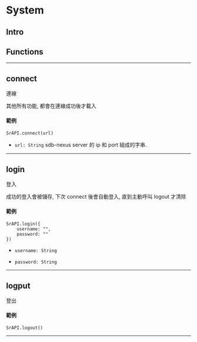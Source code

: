 # System

## Intro

## Functions

---

## connect

連線

其他所有功能, 都會在連線成功後才載入

#### 範例

```
SrAPI.connect(url)
```

- `url: String` sdb-nexus server 的 ip 和 port 組成的字串.

---

## login

登入

成功的登入會被儲存, 下次 connect 後會自動登入, 直到主動呼叫 logout 才清除

#### 範例

```
SrAPI.login({
    username: "",
    password: ""
})
```

- `username: String`

- `password: String`


---

## logput

登出

#### 範例

```
SrAPI.logout()
```

---
